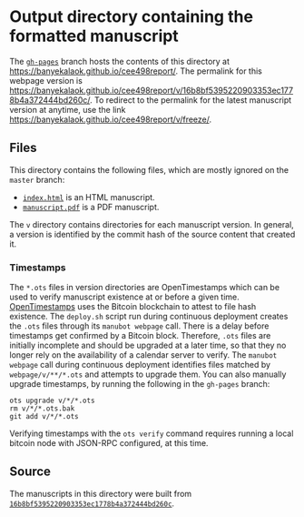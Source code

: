 # Output directory containing the formatted manuscript

The [`gh-pages`](https://github.com/banyekalaok/cee498report/tree/gh-pages) branch hosts the contents of this directory at <https://banyekalaok.github.io/cee498report/>.
The permalink for this webpage version is <https://banyekalaok.github.io/cee498report/v/16b8bf5395220903353ec1778b4a372444bd260c/>.
To redirect to the permalink for the latest manuscript version at anytime, use the link <https://banyekalaok.github.io/cee498report/v/freeze/>.

## Files

This directory contains the following files, which are mostly ignored on the `master` branch:

+ [`index.html`](index.html) is an HTML manuscript.
+ [`manuscript.pdf`](manuscript.pdf) is a PDF manuscript.

The `v` directory contains directories for each manuscript version.
In general, a version is identified by the commit hash of the source content that created it.

### Timestamps

The `*.ots` files in version directories are OpenTimestamps which can be used to verify manuscript existence at or before a given time.
[OpenTimestamps](https://opentimestamps.org/) uses the Bitcoin blockchain to attest to file hash existence.
The `deploy.sh` script run during continuous deployment creates the `.ots` files through its `manubot webpage` call.
There is a delay before timestamps get confirmed by a Bitcoin block.
Therefore, `.ots` files are initially incomplete and should be upgraded at a later time, so that they no longer rely on the availability of a calendar server to verify.
The `manubot webpage` call during continuous deployment identifies files matched by `webpage/v/**/*.ots` and attempts to upgrade them.
You can also manually upgrade timestamps, by running the following in the `gh-pages` branch:

```shell
ots upgrade v/*/*.ots
rm v/*/*.ots.bak
git add v/*/*.ots
```

Verifying timestamps with the `ots verify` command requires running a local bitcoin node with JSON-RPC configured, at this time.

## Source

The manuscripts in this directory were built from
[`16b8bf5395220903353ec1778b4a372444bd260c`](https://github.com/banyekalaok/cee498report/commit/16b8bf5395220903353ec1778b4a372444bd260c).
